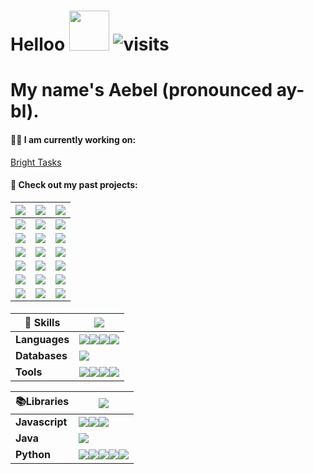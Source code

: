 # Helloo  <img  src="https://media1.giphy.com/media/v1.Y2lkPTc5MGI3NjExeXdkb2xkY2QwYm56eTk5YzFyc2d5ZmpxcG9renZmMjRqcXN1dzB3cSZlcD12MV9pbnRlcm5hbF9naWZfYnlfaWQmY3Q9cw/sNC71wDxPr0CgGB8zX/giphy.gif" width="64" height="64" frameBorder="0" class="giphy-embed" allowFullScreen/>                                           ![visits](https://visit-counter.vercel.app/counter.png?page=https%3A%2F%2Fgithub.com%2FAebel-Shajan&s=40&c=000000&bg=00000000&no=5&ff=linebeam&tb=Visits%3A+&ta=)
# My name's Aebel (pronounced ay-bl).


#### 🧑‍💻 I am currently working on:
[Bright Tasks](https://github.com/KajananGit/To-Do-List)

#### 🔭 Check out my past projects:
| ![][col-img] | ![][col-img]  | ![][col-img] |
|-|-|-|
|[![][img-1]][dep-1] | [![][img-2]][dep-2] |  [![][img-3]][dep-3] | 
|[![][github-badge]][src-1] |[![][github-badge]][src-2] | [![][github-badge]][src-3] |
|[![][img-4]][dep-4]| [![][img-5]][dep-5] | [![][img-6]][dep-6] |
|[![][github-badge]][src-4] | [![][github-badge]][src-5] | [![][github-badge]][src-6] |
| [![][img-7]][dep-7] | [![][img-8]][dep-8] | [![][img-9]][dep-9] |
| [![][github-badge]][src-7] | [![][github-badge]][src-8]| [![][github-badge]][src-9] |


#### 
|🍳 Skills| ![][col-img]|
|-|-|
|**Languages**|![][java-badge]![][cpp-badge]![][js-badge]![][python-badge] |
|**Databases**|![][postgres-badge]|
|**Tools**|![][vscode-badge]![][intellij-badge]![][git-badge]![][vercel-badge]|

|📚Libraries| ![][col-img]|
|-|-|
|**Javascript**|![][react-badge]![][webpack-badge]![][threejs-badge]|
|**Java**|![][spring-badge]|
|**Python**|![][tensorflow-badge]![][scipy-badge]![][pandas-badge]![][matplotlib-badge]![][keras-badge]|


<!-- Assets -->
  <!-- For equal columns -->
  [col-img]: https://github.com/user-attachments/assets/fd52a5cf-d0c2-43dd-b53f-7762c124308d


  <!-- Project deployments -->
  [dep-1]: https://gitmon-card-generator.vercel.app
  [dep-2]: https://connect-cards.vercel.app
  [dep-3]: https://strong.streamlit.app
  [dep-4]: https://chromewebstore.google.com/detail/scroll-minimap-for-chatgp/apekbedjllgmacohbcckgipfhjddehkf
  [dep-5]: https://aebel-shajan.github.io/
  [dep-6]: https://chromewebstore.google.com/detail/subway-surfers-screen-rea/jcijfneifjnhbgahlokgkmpcnocgpegd
  [dep-7]: https://chromewebstore.google.com/detail/contents-panel-for-fcc/cmogdnmmkblhlbdbppfahmclekapmdjo
  [dep-8]: https://driftin-deliveries.vercel.app/
  [dep-9]: https://chromewebstore.google.com/detail/youtube-multitasker/hmaalghckkjijjekbglkebnjhdcebojh
  
  <!-- Project links -->
  [src-1]:https://github.com/Aebel-Shajan/gitmon-card-generator
  [src-2]:https://github.com/Aebel-Shajan/connect-cards
  [src-3]:https://github.com/Aebel-Shajan/gym-data-analysis
  [src-4]:https://github.com/Aebel-Shajan/scroll-minimap-for-chatgpt
  [src-5]:https://github.com/Aebel-Shajan/aebel-shajan.github.io
  [src-6]:https://github.com/Aebel-Shajan/subway_surfers_screen_reader
  [src-7]:https://github.com/Aebel-Shajan/FreeCodeCamp-Contents-Chrome-Extension
  [src-8]:https://github.com/Aebel-Shajan/Driftin-Deliveries
  [src-9]:https://github.com/Aebel-Shajan/youtube-multitasker
  
  <!-- Project thumbnails -->
  [img-1]:https://raw.github.com/Aebel-Shajan/gitmon-card-generator/main/thumbnail.png
  [img-2]:https://raw.github.com/Aebel-Shajan/connect-cards/main/thumbnail.png
  [img-3]:https://raw.github.com/Aebel-Shajan/gym-data-analysis/main/thumbnail.png
  [img-4]:https://raw.github.com/Aebel-Shajan/scroll-minimap-for-chatgpt/main/thumbnail.png
  [img-5]:https://raw.github.com/Aebel-Shajan/aebel-shajan.github.io/main/thumbnail.png
  [img-6]:https://raw.github.com/Aebel-Shajan/subway_surfers_screen_reader/main/thumbnail.png
  [img-7]:https://raw.github.com/Aebel-Shajan/FreeCodeCamp-Contents-Chrome-Extension/main/thumbnail.png
  [img-8]:https://raw.github.com/Aebel-Shajan/Driftin-Deliveries/main/thumbnail.png
  [img-9]: https://raw.githubusercontent.com/Aebel-Shajan/youtube-multitasker/main/thumbnail.png


  <!-- Badges --> 
  [github-badge]: https://img.shields.io/badge/GitHub-181717?logo=github&logoColor=fff&style=for-the-badge
  [java-badge]: https://img.shields.io/badge/java-%23ED8B00.svg?style=for-the-badge&logo=openjdk&logoColor=white
  [cpp-badge]: https://img.shields.io/badge/c++-%2300599C.svg?style=for-the-badge&logo=c%2B%2B&logoColor=white
  [js-badge]: https://img.shields.io/badge/javascript-%23323330.svg?style=for-the-badge&logo=javascript&logoColor=%23F7DF1E
  [python-badge]: https://img.shields.io/badge/python-3670A0?style=for-the-badge&logo=python&logoColor=ffdd54
  [postgres-badge]: https://img.shields.io/badge/postgres-%23316192.svg?style=for-the-badge&logo=postgresql&logoColor=white
  [vscode-badge]: https://img.shields.io/badge/Visual%20Studio%20Code-0078d7.svg?style=for-the-badge&logo=visual-studio-code&logoColor=white
  [intellij-badge]: https://img.shields.io/badge/IntelliJIDEA-000000.svg?style=for-the-badge&logo=intellij-idea&logoColor=white
  [git-badge]: https://img.shields.io/badge/git-%23F05033.svg?style=for-the-badge&logo=git&logoColor=white
  [vercel-badge]: https://img.shields.io/badge/vercel-%23000000.svg?style=for-the-badge&logo=vercel&logoColor=white
  [react-badge]: https://img.shields.io/badge/react-%2320232a.svg?style=for-the-badge&logo=react&logoColor=%2361DAFB
  [webpack-badge]: https://img.shields.io/badge/webpack-%238DD6F9.svg?style=for-the-badge&logo=webpack&logoColor=black
  [threejs-badge]: https://img.shields.io/badge/threejs-black?style=for-the-badge&logo=three.js&logoColor=white
  [spring-badge]: https://img.shields.io/badge/spring-%236DB33F.svg?style=for-the-badge&logo=spring&logoColor=white
  [tensorflow-badge]: https://img.shields.io/badge/TensorFlow-%23FF6F00.svg?style=for-the-badge&logo=TensorFlow&logoColor=white
  [scipy-badge]: https://img.shields.io/badge/SciPy-%230C55A5.svg?style=for-the-badge&logo=scipy&logoColor=%white
  [pandas-badge]: https://img.shields.io/badge/pandas-%23150458.svg?style=for-the-badge&logo=pandas&logoColor=white
  [matplotlib-badge]: https://img.shields.io/badge/Matplotlib-%23ffffff.svg?style=for-the-badge&logo=Matplotlib&logoColor=black
  [keras-badge]: https://img.shields.io/badge/Keras-%23D00000.svg?style=for-the-badge&logo=Keras&logoColor=white

<!--
**Aebel-Shajan/Aebel-Shajan** is a ✨ _special_ ✨ repository because its `README.md` (this file) appears on your GitHub profile.

Here are some ideas to get you started:

- 🔭 I’m currently working on ...
- 
- 👯 I’m looking to collaborate on ...
- 🤔 I’m looking for help with ...
- 💬 Ask me about ...
- 📫 How to reach me: ...
- 😄 Pronouns: ...
- ⚡ Fun fact: ...
-->
